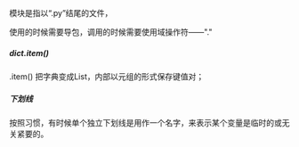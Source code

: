 模块是指以“.py”结尾的文件，

使用的时候需要导包，调用的时候需要使用域操作符——"."



##### dict.item()

.item() 把字典变成List，内部以元组的形式保存键值对；



##### 下划线

按照习惯，有时候单个独立下划线是用作一个名字，来表示某个变量是临时的或无关紧要的。